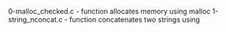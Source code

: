 0-malloc_checked.c - function allocates memory using malloc
1-string_nconcat.c - function concatenates two strings using

